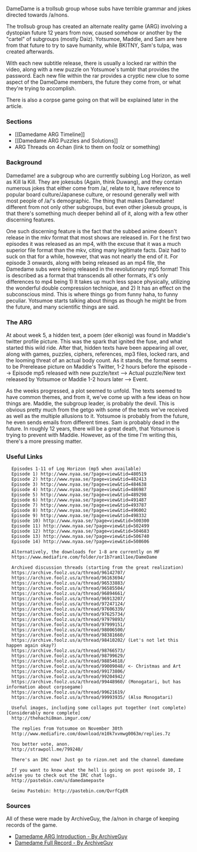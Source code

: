 DameDame is a trollsub group whose subs have terrible grammar and jokes directed towards /a/nons. 

The trollsub group has created an alternate reality game (ARG) involving a dystopian future 12 years from now, caused somehow or another by the "cartel" of subgroups (mostly Daiz). Yotsumoe, Maddie, and Sam are here from that future to try to save humanity, while BKITNY, Sam's tulpa, was created afterwards. 

With each new subtitle release, there is usually a locked rar within the video, along with a new puzzle on Yotsumoe's tumblr that provides the password. Each new file within the rar provides a cryptic new clue to some aspect of the DameDame members, the future they come from, or what they're trying to accomplish.

There is also a corpse game going on that will be explained later in the article.

### Sections

* [[Damedame ARG Timeline]]
* [[Damedame ARG Puzzles and Solutions]]
* ARG Threads on 4chan (link to them on foolz or something)

### Background

Damedame! are a subgroup who are currently subbing Log Horizon, as well as Kill la Kill. They are jokesubs (Again, think Duwang), and they contain numerous jokes that either come from /a/, relate to it, have reference to popular board culture/Japanese culture, or resound generally well with most people of /a/'s demographic. The thing that makes Damedame! different from not only other subgroups, but even other jokesub groups, is that there's something much deeper behind all of it, along with a few other discerning features.
 
One such discerning feature is the fact that the subbed anime doesn't release in the mkv format that most shows are released in. For t he first two episodes it was released as an mp4, with the excuse that it was a much superior file format than the mkv, citing many legitimate facts. Daiz had to suck on that for a while, however, that was not nearly the end of it. For episode 3 onwards, along with being released as an mp4 file, the Damedame subs were being released in the revolutionary mp5 format! This is described as a format that transcends all other formats, it's only differences to mp4 being 1) It takes up much less space physically, utilizing the wonderful double compression technique, and 2) It has an effect on the subconscious mind. This is where things go from funny haha, to funny peculiar. Yotsumoe starts talking about things as though he might be from the future, and many scientific things are said.
 
### The ARG

At about week 5, a hidden text, a poem (der elkonig) was found in Maddie's twitter profile picture. This was the spark that ignited the fuse, and what started this wild ride. After that, hidden texts have been appearing all over, along with games, puzzles, ciphers, references, mp3 files, locked rars, and the looming threat of an actual body count. As it stands, the format seems to be Prerelease picture on Maddie's Twitter, 1-2 hours before the episode --> Episode mp5 released with new puzzle/text --> Actual puzzle/New text released by Yotsumoe or Maddie 1-2 hours later --> Event.
 
As the weeks progressed, a plot seemed to unfold. The texts seemed to have common themes, and from it, we've come up with a few ideas on how things are. Maddie, the subgroup leader, is probably the devil. This is obvious pretty much from the getgo with some of the texts we've received as well as the multiple allusions to it. Yotsumoe is probably from the future, he even sends emails from different times. Sam is probably dead in the future. In roughly 12 years, there will be a great death, that Yotsumoe is trying to prevent with Maddie. However, as of the time I'm writing this, there's a more pressing matter.

### Useful Links
      Episodes 1-11 of Log Horizon (mp5 when available)
      Episode 1) http://www.nyaa.se/?page=view&tid=480519
      Episode 2) http://www.nyaa.se/?page=view&tid=482413
      Episode 3) http://www.nyaa.se/?page=view&tid=484638
      Episode 4) http://www.nyaa.se/?page=view&tid=486987
      Episode 5) http://www.nyaa.se/?page=view&tid=489298
      Episode 6) http://www.nyaa.se/?page=view&tid=491487
      Episode 7) http://www.nyaa.se/?page=view&tid=493787
      Episode 8) http://www.nyaa.se/?page=view&tid=496002
      Episode 9) http://www.nyaa.se/?page=view&tid=498332
      Episode 10) http://www.nyaa.se/?page=view&tid=500300
      Episode 11) http://www.nyaa.se/?page=view&tid=502499
      Episode 12) http://www.nyaa.se/?page=view&tid=504683
      Episode 13) http://www.nyaa.se/?page=view&tid=506740
      Episode 14) http://www.nyaa.se/?page=view&tid=508606
       
      Alternatively, the downloads for 1-8 are currently on MF
      https://www.mediafire.com/folder/or1b7ram1l1ee/DameDame
       
      Archived discussion threads (starting from the great realization)
      https://archive.foolz.us/a/thread/96142707/
      https://archive.foolz.us/a/thread/96163694/
      https://archive.foolz.us/a/thread/96533883/
      https://archive.foolz.us/a/thread/96585504/
      https://archive.foolz.us/a/thread/96894661/
      https://archive.foolz.us/a/thread/96913207/
      https://archive.foolz.us/a/thread/97247124/
      https://archive.foolz.us/a/thread/97606339/
      https://archive.foolz.us/a/thread/97625734/
      https://archive.foolz.us/a/thread/97979893/
      https://archive.foolz.us/a/thread/97999151/
      https://archive.foolz.us/a/thread/98006500/
      https://archive.foolz.us/a/thread/98381660/
      https://archive.foolz.us/a/thread/98410202/ (Let's not let this happen again okay?)
      https://archive.foolz.us/a/thread/98766573/
      https://archive.foolz.us/a/thread/98799629/
      https://archive.foolz.us/a/thread/98854618/
      https://archive.foolz.us/a/thread/99009048/ <- Christmas and Art
      https://archive.foolz.us/a/thread/99173806/
      https://archive.foolz.us/a/thread/99204942/
      https://archive.foolz.us/a/thread/99448960/ (Monogatari, but has information about corpsegame)
      https://archive.foolz.us/a/thread/99621619/
      https://archive.foolz.us/a/thread/99993935/ (Also Monogatari)
 
      Useful images, including some collages put together (not complete)[Considerably more complete]
      http://thehachi8man.imgur.com/
             
      The replies from Yotsumoe on November 30th
      http://www.mediafire.com/download/m10k7xvmwg0063m/replies.7z
       
      You better vote, anon.
      http://strawpoll.me/799240/
       
      There's an IRC now! Just go to rizon.net and the channel damedame
       
      If you want to know what the hell is going on post episode 10, I advise you to check out the IRC chat logs.
      http://pastebin.com/u/damedamepaste
       
      Geimu Pastebin: http://pastebin.com/QvrfCpER
      
### Sources

All of these were made by ArchiveGuy, the /a/non in charge of keeping records of the game.
* [Damedame ARG Introduction - By ArchiveGuy](http://pastebin.com/uTPwKf87)
* [Damedame Full Record - By ArchiveGuy](http://pastebin.com/59pR7tGW)